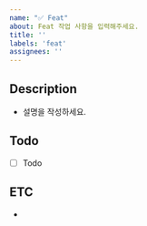 ```yaml
---
name: "✅ Feat"
about: Feat 작업 사항을 입력해주세요.
title: ''
labels: 'feat'
assignees: ''
---
```


## Description
- 설명을 작성하세요.

## Todo
- [ ] Todo

## ETC
- 
